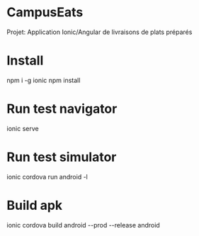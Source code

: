 # CampusEats
Projet: Application Ionic/Angular de livraisons de plats préparés 

# Install
npm i -g ionic
npm install

# Run test navigator
ionic serve

# Run test simulator
ionic cordova run android -l

# Build apk
ionic cordova build android --prod --release android
